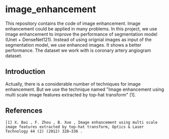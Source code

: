 # image_enhancement
This repository contains the code of image enhancement. Image enhancement could be applied in many problems. In this project, we use image enhancement to improve the performance of segmentation model (Unet + DenseNet121). Instead of using orignial images as input of the segmentation model, we use enhanced images. It shows a better performance. The dataset we work with is coronary artery angiogram dataset.

## Introduction
Actually, there is a considerable number of techniques for image enhancement. But we use the technique named "Image enhancement using multi scale image features extracted
by top-hat transform" [1].

## References
`
[1] X. Bai , F. Zhou , B. Xue , Image enhancement using multi scale image features extracted by top-hat transform, Optics & Laser Technology 44 (2) (2012) 328–336 . 
`

